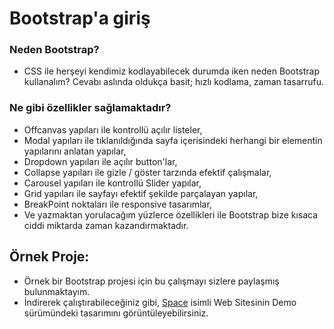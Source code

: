 # Bootstrap'a giriş

### Neden Bootstrap?
- CSS ile herşeyi kendimiz kodlayabilecek durumda iken neden Bootstrap kullanalım?
   Cevabı aslında oldukça basit; hızlı kodlama, zaman tasarrufu.

### Ne gibi özellikler sağlamaktadır?
- Offcanvas yapıları ile kontrollü açılır listeler,
- Modal yapıları ile tıklanıldığında sayfa içerisindeki herhangi bir elementin yapılarını anlatan yapılar,
- Dropdown yapıları ile açılır button'lar, 
- Collapse yapıları ile gizle / göster tarzında efektif çalışmalar,
- Carousel yapıları ile kontrollü Slider yapılar,
- Grid yapıları ile sayfayı efektif şekilde parçalayan yapılar,
- BreakPoint noktaları ile responsive tasarımlar,
- Ve yazmaktan yorulacağım yüzlerce özellikleri ile Bootstrap bize kısaca ciddi miktarda zaman kazandırmaktadır.

## Örnek Proje:
- Örnek bir Bootstrap projesi için bu çalışmayı sizlere paylaşmış bulunmaktayım.
- İndirerek çalıştırabileceğiniz gibi, [Space](https://bootstrap-ks1n.onrender.com/) isimli Web Sitesinin Demo sürümündeki tasarımını görüntüleyebilirsiniz.
